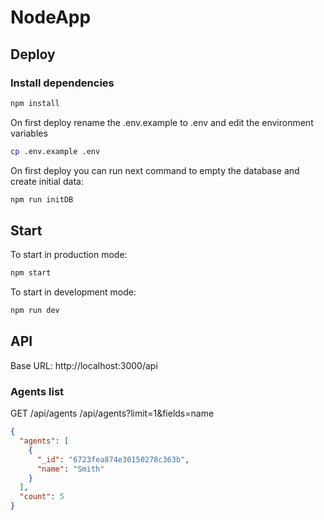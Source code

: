 # NodeApp

## Deploy

### Install dependencies

```sh
npm install
```

On first deploy rename the .env.example to .env and edit the environment variables

```sh
cp .env.example .env
```

On first deploy you can run next command to empty the database and create initial data:

```js
npm run initDB
```

## Start

To start in production mode:

```sh
npm start
```

To start in development mode:

```sh
npm run dev
```

## API

Base URL: http://localhost:3000/api

### Agents list

GET /api/agents
/api/agents?limit=1&fields=name

```json
{
  "agents": [
    {
      "_id": "6723fea874e30150278c363b",
      "name": "Smith"
    }
  ],
  "count": 5
}
```
